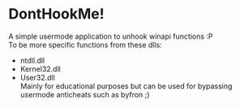 # DontHookMe!
A simple usermode application to unhook winapi functions :P<br>
To be more specific functions from these dlls:<br>
- ntdll.dll
- Kernel32.dll
- User32.dll<br> 
Mainly for educational purposes but can be used for bypassing usermode anticheats such as byfron ;)
